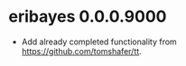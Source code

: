 # eribayes 0.0.0.9000

* Add already completed functionality from
  <https://github.com/tomshafer/tt>.
